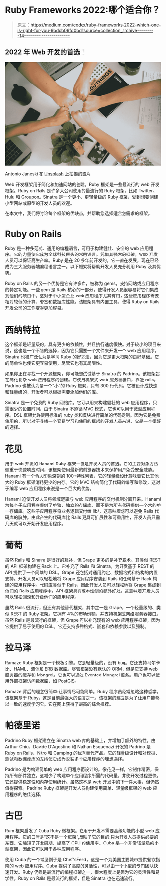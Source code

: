 # Ruby Frameworks 2022:哪个适合你？

> 原文：<https://medium.com/codex/ruby-frameworks-2022-which-one-is-right-for-you-9bdcb09fd0bd?source=collection_archive---------14----------------------->

## 2022 年 Web 开发的首选！

![](img/5907ff55678250a60bb793db9f9f9fa4.png)

Antonio Janeski 在 [Unsplash](https://unsplash.com?utm_source=medium&utm_medium=referral) 上拍摄的照片

Web 开发框架用于简化和加速网站的创建。Ruby 框架是一些最流行的 web 开发框架。Ruby on Rails 是许多大公司使用的最流行的 Ruby 框架，比如 Twitter、Hulu 和 Groupon。Sinatra 是一个更小、更轻量级的 Ruby 框架，受到想要创建小型网站或原型的开发人员的欢迎。

在本文中，我们将讨论每个框架的优缺点，并帮助您选择适合您需求的框架。

# Ruby on Rails

Ruby 是一种多范式、通用的编程语言，可用于构建健壮、安全的 web 应用程序。它的力量使它成为全球科技巨头的常用语言。凭借其强大的框架，web 开发人员可以保证高生产率。Ruby 是在 20 多年前开发的，它一直在发展，现在已经成为三大服务器端编程语言之一。以下框架将帮助开发人员充分利用 Ruby 及其优势。

Ruby on Rails 的另一个优势是它有许多库，被称为 gems，支持网站或应用程序的特定功能。一些 gem 是 Rails 核心的一部分，使得开发人员很容易将它们集成到他们的项目中。这对于中小型企业 web 应用程序尤其有用，这些应用程序需要相对较低的计算、带宽和数据库性能。该框架具有内置工具，使得 Ruby on Rails 开发公司的工作变得更加容易。

# 西纳特拉

这个框架是轻量级的，具有更少的依赖性，并且执行速度很快。对于较小的项目来说，这也是一个不错的选择，因为它只需要一个文件来开发一个 web 应用程序。Sinatra 也被广泛认为是学习 Ruby 的好方法，因为它是更大框架的良好基础。它的简单性也使它更容易使用，尽管它也有其局限性。

如果你正在寻找一个开源框架，你可能想试试基于 Sinatra 的 Padrino。该框架旨在简化复杂 web 应用程序的创建。它使用机架式 web 服务器接口，靠近 rails。Padrino 也被认为是一个“小”的 Ruby 框架，只有 300 行代码。它被设计成快速和轻量级的，开发者可以根据需要添加他们的库。

Sinatra 是一个免费的 Ruby 网络库。它可以用来构建健壮的 web 应用程序，只需很少的设置时间。由于 Sinatra 不遵循 MVC 模式，它也可以用于微型应用程序。DSL 框架允许使用标准的 ruby 类和模块进行简单的代码定制。因为它是免费使用的，所以对于寻找一个容易学习和使用的框架的开发人员来说，它是一个很好的选择。

# 花见

用于 web 开发的 Hanami Ruby 框架一直是开发人员的首选。它的主要对象方法侧重于快速响应时间，该框架使用最新的浏览器技术来保护用户免受安全威胁。Hanami 有一个令人印象深刻的 100+特性列表，它的轻量级设计意味着它比其他大的 Ruby 框架消耗更少的内存。它的 MVC 结构简化了代码的编写和修改，这对于编写 web 应用程序来说是一个巨大的优势。

Hanami 迫使开发人员将领域逻辑与 web 应用程序的交付机制分离开来。Hanami 为每个子应用程序提供了单独、独立的存储库，而不是为所有代码提供一个大的单一存储库。这些子应用程序将业务逻辑交付给 lib/，这意味着您可以避免 Rails 代码库的臃肿。由此产生的代码库比 Rails 更具可扩展性和可重用性，开发人员只需几天就可以开始开发应用程序。

# 葡萄

虽然 Rails 和 Sinatra 是很好的互补，但 Grape 更多的是补充技术。其类似 REST 的 API 框架构建在 Rack 上。它补充了 Rails 和 Sinatra，为开发基于 REST 的 API 提供了一个简单的 DSL。Grape 还包括对通用约定、数据格式和结构的内置支持。开发人员可以轻松地将 Grape 应用程序安装到 Rails 和任何基于 Rack 构建的应用程序中。代码库类似于 Rails，因此开发人员可以轻松地将 Grape 集成到他们的 Rails 应用程序中。API 框架具有版本控制的额外好处，这意味着开发人员可以轻松回滚和升级他们的应用程序。

虽然 Rails 很流行，但还有其他替代框架。其中之一是 Grape，一个轻量级的、类似 REST 的 Ruby 框架。它拥有 4%的市场份额，并支持机架式网络服务器接口。虽然 Rails 是最流行的框架，但 Grape 可以补充现有的 web 应用程序框架，因为它提供了易于使用的 DSL。它还支持多种格式、嵌套和依赖参数以及强制。

# 拉马泽

Ramaze Ruby 框架是一个模板引擎。它是轻量级的，没有 bug。它还支持马尔卡比、HAML、液体和 ERB 数据库。尽管框架没有默认的 ORM，但是它支持 web 服务器的缓存和 Mongrel。它也可以通过 Evented Mongrel 服务。用户也可以使用外部框架访问数据库，如 PostGIS。

Ramaze 背后的理念很简单:让事情尽可能简单。Ruby 程序员经常忽略这种哲学。该框架基于 Ruby，这是目前最强大的语言之一。该框架的建立是为了让用户能够以一致的速度学习它。它在网上获得了最高的综合推荐。

# 帕德里诺

Padrino Ruby 框架建立在 Sinatra web 库的基础上，并增加了额外的特性。由 Arthur Chiu、Davide D'Agostino 和 Nathan Esquenazi 开发的 Padrino 是 Ruby on Rails、Nitro 和 Camping 的优秀替代产品。它的轻量级设计和对模拟、测试和数据库库的支持使它成为安装多个应用程序的理想选择。

Padrino 是为构建简单的 web 应用程序而设计的。像花见一样，它制作精密，保持所有部件独立。这减少了构建单个应用程序所需的代码量，并使开发过程更快。它还提供稳定性和内存使用统计。虽然这不是 web 开发中的下一件大事，但仍然值得探索。Padrino Ruby 框架是开发人员构建使用简单、轻量级框架的 web 应用程序的绝佳选择。

# 古巴

Rum 框架启发了 Cuba Ruby 微框架。它用于开发不需要高级功能的小型 web 应用程序。它的口号是“这不是一个框架”,反映了它的目的:只为开发人员提供必要的东西。它缩短了开发周期，提高了 CPU 的使用率。Cuba 是一个非常轻量级的小型框架，因此它可以用于各种应用程序。

使用 Cuba 的一个常见例子是 Chef'sFeed，这是一个为美国主要城市提供餐饮指南的 web 应用程序。Cuba 提供了高度的灵活性，可以由一个小型的专门团队快速开发。Ruby 仍然是最流行的编程框架之一，很大程度上是因为它的灵活性和易学性。Ruby on Rails 是最流行的框架，但是 Sinatra 也在迅速流行。